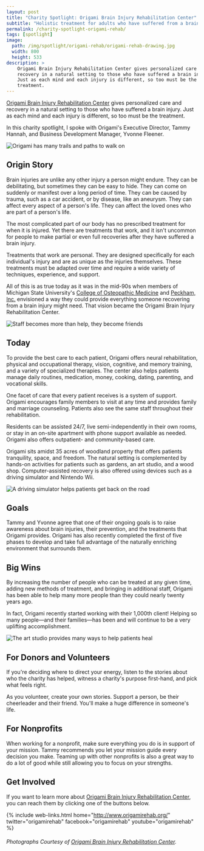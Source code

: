```yaml
---
layout: post
title: "Charity Spotlight: Origami Brain Injury Rehabilitation Center"
subtitle: "Holistic treatment for adults who have suffered from a brain injury."
permalink: /charity-spotlight-origami-rehab/
tags: [spotlight]
image:
  path: /img/spotlight/origami-rehab/origami-rehab-drawing.jpg
  width: 800
  height: 533
description: >
    Origami Brain Injury Rehabilitation Center gives personalized care and
    recovery in a natural setting to those who have suffered a brain injury.
    Just as each mind and each injury is different, so too must be the
    treatment.
---
```


[Origami Brain Injury Rehabilitation Center][1] gives personalized care and recovery in a natural setting to those who have suffered a brain injury. Just as each mind and each injury is different, so too must be the treatment.

In this charity spotlight, I spoke with Origami's Executive Director, Tammy Hannah, and Business Development Manager, Yvonne Fleener.

![][6]

## Origin Story

Brain injuries are unlike any other injury a person might endure. They can be debilitating, but sometimes they can be easy to hide. They can come on suddenly or manifest over a long period of time. They can be caused by trauma, such as a car accident, or by disease, like an aneurysm. They can affect every aspect of a person's life. They can affect the loved ones who are part of a person's life.

The most complicated part of our body has no prescribed treatment for when it is injured. Yet there are treatments that work, and it isn't uncommon for people to make partial or even full recoveries after they have suffered a brain injury.

Treatments that work are personal. They are designed specifically for each individual's injury and are as unique as the injuries themselves. These treatments must be adapted over time and require a wide variety of techniques, experience, and support.

All of this is as true today as it was in the mid-90s when members of Michigan State University's [College of Osteopathic Medicine][2] and [Peckham, Inc.][3] envisioned a way they could provide everything someone recovering from a brain injury might need. That vision became the Origami Brain Injury Rehabilitation Center.

![][7]

## Today

To provide the best care to each patient, Origami offers neural rehabilitation, physical and occupational therapy, vision, cognitive, and memory training, and a variety of specialized therapies. The center also helps patients manage daily routines, medication, money, cooking, dating, parenting, and vocational skills.

One facet of care that every patient receives is a system of support. Origami encourages family members to visit at any time and provides family and marriage counseling. Patients also see the same staff throughout their rehabilitation.

Residents can be assisted 24/7, live semi-independently in their own rooms, or stay in an on-site apartment with phone support available as needed. Origami also offers outpatient- and community-based care.

Origami sits amidst 35 acres of woodland property that offers patients tranquility, space, and freedom. The natural setting is complemented by hands-on activities for patients such as gardens, an art studio, and a wood shop. Computer-assisted recovery is also offered using devices such as a driving simulator and Nintendo Wii.

![][5]

## Goals

Tammy and Yvonne agree that one of their ongoing goals is to raise awareness about brain injuries, their prevention, and the treatments that Origami provides. Origami has also recently completed the first of five phases to develop and take full advantage of the naturally enriching environment that surrounds them.

## Big Wins

By increasing the number of people who can be treated at any given time, adding new methods of treatment, and bringing in additional staff, Origami has been able to help many more people than they could nearly twenty years ago.

In fact, Origami recently started working with their 1,000th client! Helping so many people&mdash;and their families&mdash;has been and will continue to be a very uplifting accomplishment.

![][4]

## For Donors and Volunteers

If you're deciding where to direct your energy, listen to the stories about who the charity has helped, witness a charity's purpose first-hand, and pick what feels right.

As you volunteer, create your own stories. Support a person, be their cheerleader and their friend. You'll make a huge difference in someone's life.

## For Nonprofits

When working for a nonprofit, make sure everything you do is in support of your mission. Tammy recommends you let your mission guide every decision you make. Teaming up with other nonprofits is also a great way to do a lot of good while still allowing you to focus on your strengths.

## Get Involved

If you want to learn more about [Origami Brain Injury Rehabilitation Center][1], you can reach them by clicking one of the buttons below.

{% include web-links.html home="http://www.origamirehab.org/" twitter="origamirehab" facebook="origamirehab" youtube="origamirehab" %}

###### Photographs Courtesy of [Origami Brain Injury Rehabilitation Center][1].



[1]: http://www.origamirehab.org/ "Origami Brain Injury Rehabilitation Center Homepage"
[2]: http://www.pmr.msu.edu/ "Michigan State University College of Osteopathic Medicine, Physical Medicine and Rehabilitation Department Homepage"
[3]: http://www.peckham.org/ "Peckham, Inc. Homepage"
[4]: /img/spotlight/origami-rehab/origami-rehab-drawing.jpg "The art studio provides many ways to help patients heal"
[5]: /img/spotlight/origami-rehab/origami-rehab-driving.jpg "A driving simulator helps patients get back on the road"
[6]: /img/spotlight/origami-rehab/origami-rehab-moving.jpg "Origami has many trails and paths to walk on"
[7]: /img/spotlight/origami-rehab/origami-rehab-testing.jpg "Staff becomes more than help, they become friends"
